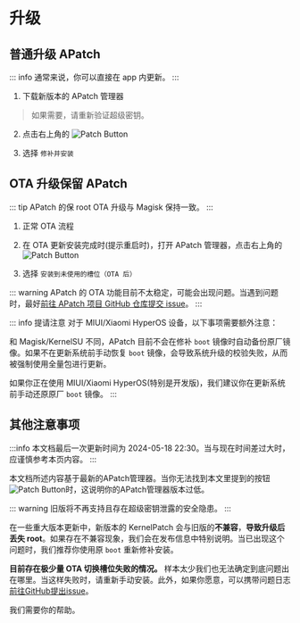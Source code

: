 # 升级

## 普通升级 APatch

::: info
通常来说，你可以直接在 app 内更新。
:::

1. 下载新版本的 APatch 管理器

> 如果需要，请重新验证超级密钥。

2. 点击右上角的 ![Patch Button](/PButton.png)  

3. 选择 `修补并安装`

## OTA 升级保留 APatch

::: tip
APatch 的保 root OTA 升级与 Magisk 保持一致。
:::

1. 正常 OTA 流程

2. 在 OTA 更新安装完成时(提示重启时)，打开 APatch 管理器，点击右上角的 ![Patch Button](/PButton.png)  

3. 选择 `安装到未使用的槽位（OTA 后）`

::: warning
APatch 的 OTA 功能目前不太稳定，可能会出现问题。当遇到问题时，最好[前往 APatch 项目 GitHub 仓库提交 issue](https://github.com/bmax121/APatch/issues/new/choose)。
:::

::: info 提请注意
对于 MIUI/Xiaomi HyperOS 设备，以下事项需要额外注意：

和 Magisk/KernelSU 不同，APatch 目前不会在修补 `boot` 镜像时自动备份原厂镜像。如果不在更新系统前手动恢复 `boot` 镜像，会导致系统升级的校验失败，从而被强制使用全量包进行更新。

如果你正在使用 MIUI/Xiaomi HyperOS(特别是开发版)，我们建议你在更新系统前手动还原原厂 `boot` 镜像。
:::

## 其他注意事项

:::info
本文档最后一次更新时间为 2024-05-18 22:30。当与现在时间差过大时，应谨慎参考本页内容。
:::

本文档所述内容基于最新的APatch管理器。当你无法找到本文里提到的按钮![Patch Button](/PButton.png)时，这说明你的APatch管理器版本过低。

::: warning
旧版将不再支持且存在超级密钥泄露的安全隐患。
:::

在一些重大版本更新中，新版本的 KernelPatch 会与旧版的**不兼容**，**导致升级后丢失 root**。如果存在不兼容现象，我们会在发布信息中特别说明。当已出现这个问题时，我们推荐你使用原 `boot` 重新修补安装。

**目前存在极少量 OTA 切换槽位失败的情况。** 样本太少我们也无法确定到底问题出在哪里。当这样失败时，请重新手动安装。此外，如果你愿意，可以携带问题日志[前往GitHub提出issue](https://github.com/bmax121/APatch/issues/new/choose)。

我们需要你的帮助。
